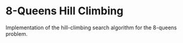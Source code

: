 # 8-Queens Hill Climbing
Implementation of the hill-climbing search algorithm for the 8-queens problem.
